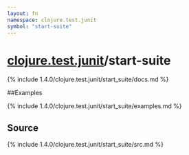 ```yaml
---
layout: fn
namespace: clojure.test.junit
symbol: "start-suite"
---
```


# [clojure.test.junit](../)/start-suite

{% include 1.4.0/clojure.test.junit/start_suite/docs.md %}

##Examples

{% include 1.4.0/clojure.test.junit/start_suite/examples.md %}
## Source
{% include 1.4.0/clojure.test.junit/start_suite/src.md %}

